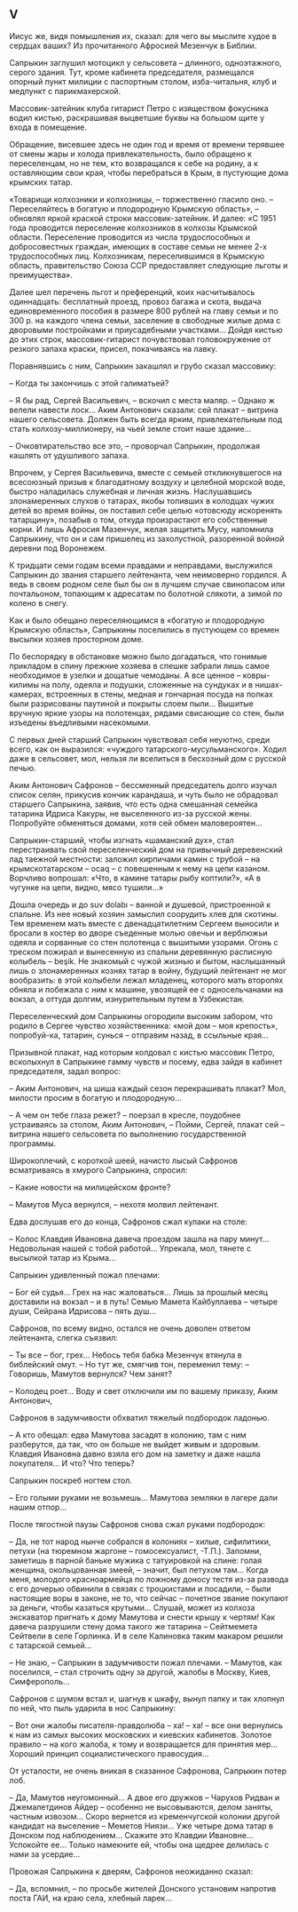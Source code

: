## V

Иисус же, видя помышления их, сказал: для чего вы мыслите худое в сердцах ваших?
Из прочитанного Афросией Мезенчук в Библии.

Сапрыкин заглушил мотоцикл у сельсовета – длинного, одноэтажного, серого здания.
Тут, кроме кабинета председателя, размещался опорный пункт милиции с паспортным столом, изба-читальня, клуб и медпункт с парикмахерской.

Массовик-затейник клуба гитарист Петро с изяществом фокусника водил кистью, раскрашивая выцветшие буквы на большом щите у входа в помещение.

Обращение, висевшее здесь не один год и время от времени терявшее от смены жары и холода привлекательность, было обращено к переселенцам, но не тем, кто возвращался к себе на родину, а к оставляющим свои края, чтобы перебраться в Крым, в пустующие дома крымских татар.

«Товарищи колхозники и колхозницы, – торжественно гласило оно.
– Переселяйтесь в богатую и плодородную Крымскую область», – обновлял яркой краской строки массовик-затейник.
И далее: «С 1951 года проводится переселение колхозников в колхозы Крымской области.
Переселение проводится из числа трудоспособных и добросовестных граждан, имеющих в составе семьи не менее 2-х трудоспособных лиц.
Колхозникам, переселившимся в Крымскую область, правительство Союза ССР предоставляет следующие льготы и преимущества».

Далее шел перечень льгот и преференций, коих насчитывалось одиннадцать: бесплатный проезд, провоз багажа и скота, выдача единовременного пособия в размере 800 рублей на главу семьи и по 300 р. на каждого члена семьи, заселение в свободные жилые дома с дворовыми постройками и приусадебными участками…
Дойдя кистью до этих строк, массовик-гитарист почувствовал головокружение от резкого запаха краски, присел, покачиваясь на лавку.

Поравнявшись с ним, Сапрыкин закашлял и грубо сказал массовику:

– Когда ты закончишь с этой галиматьей?

– Я бы рад, Сергей Васильевич, – вскочил с места маляр.
– Однако ж велели навести лоск…
Аким Антонович сказали: сей плакат – витрина нашего сельсовета.
Должен быть всегда ярким, привлекательным под стать колхозу-миллионеру, на чьей земле стоит наше здание…

– Очковтирательство все это, – проворчал Сапрыкин, продолжая кашлять от удушливого запаха.

Впрочем, у Сергея Васильевича, вместе с семьей откликнувшегося на всесоюзный призыв к благодатному воздуху и целебной морской воде, быстро наладилась служебная и личная жизнь.
Наслушавшись злонамеренных слухов о татарах, якобы топивших в колодцах чужих детей во время войны, он поставил себе целью «отовсюду искоренять татарщину», позабыв о том, откуда произрастают его собственные корни.
И лишь Афросия Мазенчук, желая защитить Мусу, напомнила Сапрыкину, что он и сам пришелец из захолустной, разоренной войной деревни под Воронежем.

К тридцати семи годам всеми правдами и неправдами, выслужился Сапрыкин до звания старшего лейтенанта, чем неимоверно гордился.
А ведь в своем родном селе был бы он в лучшем случае свинопасом или почтальоном, топающим к адресатам по болотной слякоти, а зимой по колено в снегу.

Как и было обещано переселяющимся в «богатую и плодородную Крымскую область», Сапрыкины поселились в пустующем со времен высылки хозяев просторном доме.

По беспорядку в обстановке можно было догадаться, что гонимые прикладом в спину прежние хозяева в спешке забрали лишь самое необходимое в узелки и дощатые чемоданы.
А все ценное – ковры-килимы на полу, одеяла и подушки, сложенные на сундуках и в нишах-камерах, встроенных в стены, медная и гончарная посуда на полках были разрисованы паутиной и покрыты слоем пыли…
Вышитые вручную яркие узоры на полотенцах, рядами свисающие со стен, были изъедены въедливыми насекомыми.

С первых дней старший Сапрыкин чувствовал себя неуютно, среди всего, как он выразился: «чуждого татарского-мусульманского».
Ходил даже в сельсовет, мол, нельзя ли вселиться в бесхозный дом с русской печью.

Аким Антонович Сафронов – бессменный председатель долго изучал список селян, прикусив кончик карандаша, и чуть было не обрадовал старшего Сапрыкина, заявив, что есть одна смешанная семейка татарина Идриса Какуры, не выселенного из-за русской жены.
Попробуйте обменяться домами, хотя сей обмен маловероятен…

Сапрыкин-старший, чтобы изгнать «шаманский дух», стал перестраивать свой переселенческий дом на привычный деревенский лад таежной местности: заложил кирпичами камин с трубой – на крымскотатарском – ocaq – с повешенным к нему на цепи казаном.
Ворчливо вопрошал: «Что, в камине татары рыбу коптили?», «А в чугунке на цепи, видно, мясо тушили…»

Дошла очередь и до suv dolabı – ванной и душевой, пристроенной к спальне.
Из нее новый хозяин замыслил соорудить хлев для скотины.
Тем временем мать вместе с двенадцатилетним Сергеем выносили и бросали в костер во дворе съеденные молью овечьи и верблюжьи одеяла и сорванные со стен полотенца с вышитыми узорами.
Огонь с треском пожирал и вынесенную из спальни деревянную расписную колыбель – beşik.
Не знакомый с чужой жизнью и бытом, наслышанный лишь о злонамеренных кознях татар в войну, будущий лейтенант не мог вообразить: в этой колыбели лежал младенец, которого мать второпях обняла и побежала с ним к машине, увозящей ее с односельчанами на вокзал, а оттуда долгим, изнурительным путем в Узбекистан.

Переселенческий дом Сапрыкины огородили высоким забором, что родило в Сергее чувство хозяйственника: «мой дом – моя крепость», попробуй-ка, татарин, сунься – отправим назад, в ссыльные края…

Призывной плакат, над которым колдовал с кистью массовик Петро, всколыхнул в Сапрыкине гамму чувств и посему, едва зайдя в кабинет председателя, задал вопрос:

– Аким Антонович, на шиша каждый сезон перекрашивать плакат?
Мол, милости просим в богатую и плодородную…

– А чем он тебе глаза режет?
– поерзал в кресле, поудобнее устраиваясь за столом, Аким Антонович, – Пойми, Сергей, плакат сей – витрина нашего сельсовета по выполнению государственной программы.

Широкоплечий, с короткой шеей, начисто лысый Сафронов всматриваясь в хмурого Сапрыкина, спросил:

– Какие новости на милицейском фронте?

– Мамутов Муса вернулся, – нехотя молвил лейтенант.

Едва дослушав его до конца, Сафронов сжал кулаки на столе:

– Колос Клавдия Ивановна давеча проездом зашла на пару минут…
Недовольная нашей с тобой работой…
Упрекала, мол, тянете с высылкой татар из Крыма…

Сапрыкин удивленный пожал плечами:

– Бог ей судья…
Грех на нас жаловаться…
Лишь за прошлый месяц доставили на вокзал – и в путь!
Семью Мамета Кайбуллаева – четыре души, Сейрана Идрисова – пять душ…

Сафронов, по всему видно, остался не очень доволен ответом лейтенанта, слегка съязвил:

– Ты все – бог, грех…
Небось тебя бабка Мезенчук втянула в библейский омут.
– Но тут же, смягчив тон, переменил тему:
– Говоришь, Мамутов вернулся?
Чем занят?

– Колодец роет…
Воду и свет отключили им по вашему приказу, Аким Антонович,

Сафронов в задумчивости обхватил тяжелый подбородок ладонью.

– А кто обещал: едва Мамутова засадят в колонию, там с ним разберутся, да так, что он больше не выйдет живым и здоровым.
Клавдия Ивановна давно взяла его дом на заметку и даже нашла покупателя…
И что?
Что теперь?

Сапрыкин поскреб ногтем стол.

– Его голыми руками не возьмешь…
Мамутова земляки в лагере дали нашим отпор…

После тягостной паузы Сафронов снова сжал руками подбородок:

– Да, не тот народ нынче собрался в колониях – хилые, сифилитики, петухи (на тюремном жаргоне – гомосексуалист, -Т.П.).
Запомни, заметишь в парной баньке мужика с татуировкой на спине: голая женщина, окольцованная змеей, – значит, был петухом там…
Когда меня, молодого красноармейца по ложному доносу тестя из-за развода с его дочерью обвинили в связях с троцкистами и посадили, – были настоящие воры в законе, не то, что сейчас – почетное звание покупают за деньги, чтобы казаться крутыми…
Слушай, может из колхоза экскаватор пригнать к дому Мамутова и снести крышу к чертям!
Как давеча разрушили стену дома такого же татарина – Сейтмемета Сейтвели в селе Горлинка.
И в селе Калиновка таким макаром решили с татарской семьей…

– Не знаю, – Сапрыкин в задумчивости пожал плечами.
– Мамутов, как поселился, – стал строчить одну за другой, жалобы в Москву, Киев, Симферополь…

Сафронов с шумом встал и, шагнув к шкафу, вынул папку и так хлопнул по ней, что пыль ударила в нос Сапрыкину:

– Вот они жалобы писателя-правдолюба – ха! – ха!
– все они вернулись к нам из самых высоких московских и киевских кабинетов.
Золотое правило – на кого жалоба, к тому и возвращается для принятия мер…
Хороший принцип социалистического правосудия…

От усталости, не очень вникая в сказанное Сафронова, Сапрыкин потер лоб.

– Да, Мамутов неугомонный…
А двое его дружков – Чарухов Ридван и Джемалетдинов Айдер – особенно не высовываются, делом заняты, частным извозом…
Скоро вернется из кременчугской колонии другой кандидат на выселение – Меметов Ниязи…
Уже четыре дома татар в Донском под наблюдением…
Скажите это Клавдии Ивановне…
Успокойте ее…
Только намекните ей, чтобы она щедрее делилась с нами за усердие…

Провожая Сапрыкина к дверям, Сафронов неожиданно сказал:

– Да, вспомнил, – по просьбе жителей Донского установим напротив поста ГАИ, на краю села, хлебный ларек…

